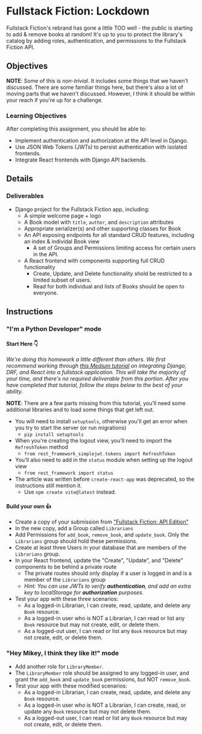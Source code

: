 # Fullstack Fiction: Lockdown

Fullstack Fiction's rebrand has gone a little TOO well - the public is starting to add & remove books at random! It's up to you to protect the library's catalog by adding roles, authentication, and permissions to the Fullstack Fiction API.

## Objectives

**NOTE**: Some of this is _non-trivial_. It includes some things that we haven't discussed. There are some familiar things here, but there's also a lot of moving parts that we haven't discussed. However, I think it should be within your reach if you're up for a challenge.

### Learning Objectives

After completing this assignment, you should be able to:

- Implement authentication and authorization at the API level in Django.
- Use JSON Web Tokens (JWTs) to persist authentication with isolated frontends.
- Integrate React frontends with Django API backends.

## Details

### Deliverables

- Django project for the Fullstack Fiction app, including:
  - A simple welcome page + logo
  - A Book model with `title`, `author`, and `description` attributes
  - Appropriate serializer(s) and other supporting classes for Book
  - An API exposing endpoints for all standard CRUD features, including an index & individal Book view
    - A set of Groups and Permissions limiting access for certain users in the API.
  - A React frontend with components supporting full CRUD functionality
    - Create, Update, and Delete functionality shold be restricted to a limited subset of users.
    - Read for both individual and lists of Books should be open to everyone.

## Instructions

### "I'm a Python Developer" mode

#### Start Here 👇

_We're doing this homework a little different than others. We first recommend working through [this Medium tutorial](https://medium.com/@ronakchitlangya1997/jwt-authentication-with-react-js-and-django-c034aae1e60d) on integrating Django, DRF, and React into a fullstack application. This will take the majority of your time, and there's no required deliverable from this portion. After you have completed that tutorial, follow the steps below to the best of your ability._

**NOTE**: There are a few parts missing from this tutorial, you'll need some additional libraries and to load some things that get left out.

- You will need to install `setuptools`, otherwise you'll get an error when you try to start the server (or run migrations)
  - `pip install setuptools`
- When you're creating the logout view, you'll need to import the `RefreshToken` method
  - `from rest_framework_simplejwt.tokens import RefreshToken`
- You'll also need to add in the `status` module when setting up the logout view
  - `from rest_framework import status`
- The article was written before `create-react-app` was deprecated, so the instructions still mention it.
  - Use `npm create vite@latest` instead.

#### Build your own 👍

- Create a copy of your submission from ["Fullstack Fiction: API Edition"](../django-fullstack-fiction-api/)
- In the new copy, add a Group called `Librarians`
- Add Permissions for `add_book`, `remove_book`, and `update_book`. Only the `Librarians` group should hold these permissions.
- Create at least three Users in your database that are members of the `Librarians` group.
- In your React frontend, update the "Create", "Update", and "Delete" components to be behind a private route
  - The private routes should only display if a user is logged in and is a member of the `Librarians` group
  - _Hint: You can use JWTs to verify **authentication**, and add an extra key to localStorage for **authorization** purposes._
- Test your app with these three scenarios:
  - As a logged-in Librarian, I can create, read, update, and delete any `Book` resource.
  - As a logged-in user who is NOT a Librarian, I can read or list any `Book` resource but may not create, edit, or delete them.
  - As a logged-out user, I can read or list any `Book` resource but may not create, edit, or delete them.

### "Hey Mikey, I think they like it!" mode

- Add another role for `LibraryMember`.
- The `LibraryMember` role should be assigned to any logged-in user, and grant the `add_book` and `update_book` permissions, but NOT `remove_book`.
- Test your app with these modified scenarios:
  - As a logged-in Librarian, I can create, read, update, and delete any `Book` resource.
  - As a logged-in user who is NOT a Librarian, I can create, read, or update any `Book` resource but may not delete them.
  - As a logged-out user, I can read or list any `Book` resource but may not create, edit, or delete them.
